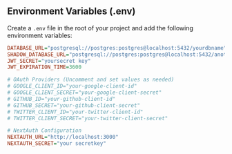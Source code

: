 ## Environment Variables (.env)

Create a `.env` file in the root of your project and add the following environment variables:

```ini
DATABASE_URL="postgresql://postgres:postgres@localhost:5432/yourdbname"
SHADOW_DATABASE_URL="postgresql://postgres:postgres@localhost:5432/anotherdbnameforbackup"
JWT_SECRET="yoursecret key"
JWT_EXPIRATION_TIME=3600

# OAuth Providers (Uncomment and set values as needed)
# GOOGLE_CLIENT_ID="your-google-client-id"
# GOOGLE_CLIENT_SECRET="your-google-client-secret"
# GITHUB_ID="your-github-client-id"
# GITHUB_SECRET="your-github-client-secret"
# TWITTER_CLIENT_ID="your-twitter-client-id"
# TWITTER_CLIENT_SECRET="your-twitter-client-secret"

# NextAuth Configuration
NEXTAUTH_URL="http://localhost:3000"
NEXTAUTH_SECRET="your secretkey"
```



